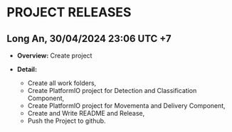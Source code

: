 # PROJECT RELEASES 

## Long An, 30/04/2024 23:06 UTC +7 
- **Overview:**
    Create project 

- **Detail:**  
    - Create all work folders,  
    - Create PlatformIO project for Detection and Classification Component,  
    - Create PlatformIO project for Movementa and Delivery Component,  
    - Create and Write README and Release,  
    - Push the Project to github.
